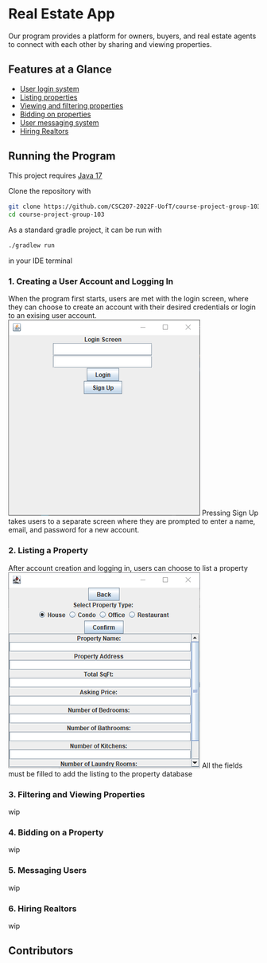 # Real Estate App

Our program provides a platform for owners, buyers, and real estate agents to connect with each other by sharing and viewing properties. 

## Features at a Glance

* [User login system](#1-creating-a-user-account-and-logging-in)
* [Listing properties](#2-listing-a-property)
* [Viewing and filtering properties](#3-filtering-and-viewing-properties)
* [Bidding on properties](#4-bidding-on-a-property)
* [User messaging system](#5-messaging-users)
* [Hiring Realtors](#6-hiring-realtors)

## Running the Program

This project requires [Java 17](https://www.oracle.com/java/technologies/javase/jdk17-archive-downloads.html)

Clone the repository with 
```sh
git clone https://github.com/CSC207-2022F-UofT/course-project-group-103.git
cd course-project-group-103
```

As a standard gradle project, it can be run with 

```sh
./gradlew run
``` 
in your IDE terminal

### 1. Creating a User Account and Logging In

When the program first starts, users are met with the login screen, where they can choose to create an account with their desired credentials or login to an exising user account.
![](images/loginscreen.png)
Pressing Sign Up takes users to a separate screen where they are prompted to enter a name, email, and password for a new account.
### 2. Listing a Property
After account creation and logging in, users can choose to list a property
![](images/listhouse.png)
All the fields must be filled to add the listing to the property database

### 3. Filtering and Viewing Properties
wip

### 4. Bidding on a Property
wip

### 5. Messaging Users
wip

### 6. Hiring Realtors
wip

## Contributors
